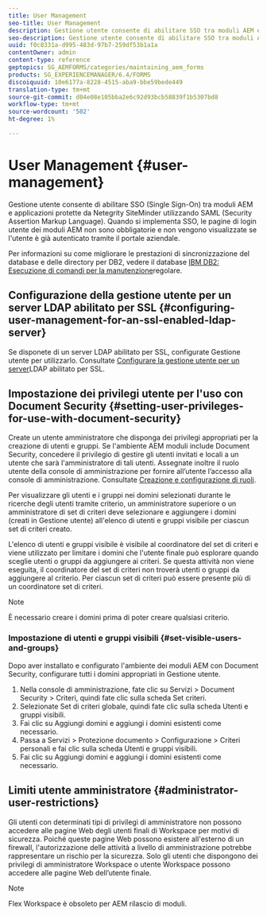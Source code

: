 ```yaml
---
title: User Management
seo-title: User Management
description: Gestione utente consente di abilitare SSO tra moduli AEM e applicazioni protette da Netegrity SiteMinder utilizzando SAML. Questo documento fornisce ulteriori informazioni sulla gestione degli utenti.
seo-description: Gestione utente consente di abilitare SSO tra moduli AEM e applicazioni protette da Netegrity SiteMinder utilizzando SAML. Questo documento fornisce ulteriori informazioni sulla gestione degli utenti.
uuid: f0c8331a-d995-483d-97b7-259df53b1a1a
contentOwner: admin
content-type: reference
geptopics: SG_AEMFORMS/categories/maintaining_aem_forms
products: SG_EXPERIENCEMANAGER/6.4/FORMS
discoiquuid: 10e6177a-8228-4515-aba9-bbe59bede449
translation-type: tm+mt
source-git-commit: d04e08e105bba2e6c92d93bcb58839f1b5307bd8
workflow-type: tm+mt
source-wordcount: '502'
ht-degree: 1%

---
```



# User Management {#user-management}

Gestione utente consente di abilitare SSO (Single Sign-On) tra moduli AEM e applicazioni protette da Netegrity SiteMinder utilizzando SAML (Security Assertion Markup Language). Quando si implementa SSO, le pagine di login utente dei moduli AEM non sono obbligatorie e non vengono visualizzate se l&#39;utente è già autenticato tramite il portale aziendale.

Per informazioni su come migliorare le prestazioni di sincronizzazione del database e delle directory per DB2, vedere il database [IBM DB2: Esecuzione di comandi per la manutenzione](/help/forms/using/admin-help/ibm-db2-database-running-commands.md#ibm-db2-database-running-commands-for-regular-maintenance)regolare.

## Configurazione della gestione utente per un server LDAP abilitato per SSL {#configuring-user-management-for-an-ssl-enabled-ldap-server}

Se disponete di un server LDAP abilitato per SSL, configurate Gestione utente per utilizzarlo. Consultate [Configurare la gestione utente per un server](/help/forms/using/admin-help/configure-user-management-ssl-enabled.md#configure-user-management-for-an-ssl-enabled-ldap-server)LDAP abilitato per SSL.

## Impostazione dei privilegi utente per l&#39;uso con Document Security {#setting-user-privileges-for-use-with-document-security}

Create un utente amministratore che disponga dei privilegi appropriati per la creazione di utenti e gruppi. Se l&#39;ambiente AEM moduli include Document Security, concedere il privilegio di gestire gli utenti invitati e locali a un utente che sarà l&#39;amministratore di tali utenti. Assegnate inoltre il ruolo utente della console di amministrazione per fornire all’utente l’accesso alla console di amministrazione. Consultate [Creazione e configurazione di ruoli](/help/forms/using/admin-help/creating-configuring-roles.md#creating-and-configuring-roles).

Per visualizzare gli utenti e i gruppi nei domini selezionati durante le ricerche degli utenti tramite criterio, un amministratore superiore o un amministratore di set di criteri deve selezionare e aggiungere i domini (creati in Gestione utente) all&#39;elenco di utenti e gruppi visibile per ciascun set di criteri creato.

L&#39;elenco di utenti e gruppi visibile è visibile al coordinatore del set di criteri e viene utilizzato per limitare i domini che l&#39;utente finale può esplorare quando sceglie utenti o gruppi da aggiungere ai criteri. Se questa attività non viene eseguita, il coordinatore del set di criteri non troverà utenti o gruppi da aggiungere al criterio. Per ciascun set di criteri può essere presente più di un coordinatore set di criteri.

>[!NOTE]
>
>È necessario creare i domini prima di poter creare qualsiasi criterio.

### Impostazione di utenti e gruppi visibili {#set-visible-users-and-groups}

Dopo aver installato e configurato l&#39;ambiente dei moduli AEM con Document Security, configurare tutti i domini appropriati in Gestione utente.

1. Nella console di amministrazione, fate clic su Servizi > Document Security > Criteri, quindi fate clic sulla scheda Set criteri.
1. Selezionate Set di criteri globale, quindi fate clic sulla scheda Utenti e gruppi visibili.
1. Fai clic su Aggiungi domini e aggiungi i domini esistenti come necessario.
1. Passa a Servizi > Protezione documento > Configurazione > Criteri personali e fai clic sulla scheda Utenti e gruppi visibili.
1. Fai clic su Aggiungi domini e aggiungi i domini esistenti come necessario.

## Limiti utente amministratore {#administrator-user-restrictions}

Gli utenti con determinati tipi di privilegi di amministratore non possono accedere alle pagine Web degli utenti finali di Workspace per motivi di sicurezza. Poiché queste pagine Web possono esistere all&#39;esterno di un firewall, l&#39;autorizzazione delle attività a livello di amministrazione potrebbe rappresentare un rischio per la sicurezza. Solo gli utenti che dispongono dei privilegi di amministratore Workspace o utente Workspace possono accedere alle pagine Web dell’utente finale.

>[!NOTE]
>
>Flex Workspace è obsoleto per AEM rilascio di moduli.

